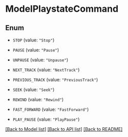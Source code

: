 # ModelPlaystateCommand

## Enum


* `STOP` (value: `"Stop"`)

* `PAUSE` (value: `"Pause"`)

* `UNPAUSE` (value: `"Unpause"`)

* `NEXT_TRACK` (value: `"NextTrack"`)

* `PREVIOUS_TRACK` (value: `"PreviousTrack"`)

* `SEEK` (value: `"Seek"`)

* `REWIND` (value: `"Rewind"`)

* `FAST_FORWARD` (value: `"FastForward"`)

* `PLAY_PAUSE` (value: `"PlayPause"`)


[[Back to Model list]](../README.md#documentation-for-models) [[Back to API list]](../README.md#documentation-for-api-endpoints) [[Back to README]](../README.md)


